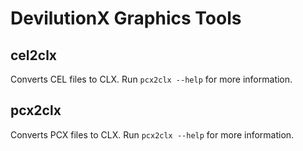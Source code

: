 # DevilutionX Graphics Tools

## cel2clx

Converts CEL files to CLX. Run `pcx2clx --help` for more information.

## pcx2clx

Converts PCX files to CLX. Run `pcx2clx --help` for more information.
